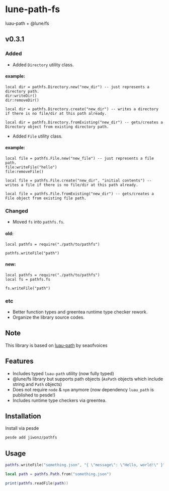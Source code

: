 # lune-path-fs
luau-path + @lune/fs

## v0.3.1
### Added
- Added `Directory` utility class.
#### example:
```luau
local dir = pathfs.Directory.new("new_dir") -- just represents a directory path.
dir:writeDir()
dir:removeDir()

local dir = pathfs.Directory.create("new_dir") -- writes a directory if there is no file/dir at this path already.

local dir = pathfs.Directory.fromExisting("new_dir") -- gets/creates a Directory object from existing directory path.
```
- Added `File` utility class.
#### example:
```luau
local file = pathfs.File.new("new_file") -- just represents a file path.
file:writeFile("hello")
file:removeFile()

local file = pathfs.File.create("new_dir", "initial contents") -- writes a file if there is no file/dir at this path already.

local file = pathfs.File.fromExisting("new_dir") -- gets/creates a File object from existing file path.
```

### Changed
- Moved `fs` into `pathfs.fs`.
#### old:
```luau
local pathfs = require("./path/to/pathfs")

pathfs.writeFile("path")
```
#### new:
```luau
local pathfs = require("./path/to/pathfs")
local fs = pathfs.fs

fs.writeFile("path")
```

### etc
- Better function types and greentea runtime type checker rework.
- Organize the library source codes.

## Note
This library is based on [luau-path](https://github.com/seaofvoices/luau-path) by seaofvoices

## Features
- Includes typed `luau-path` utility (now fully typed)
- @lune/fs library but supports path objects (`AsPath` objects which include string and `Path` objects)
- Does not require `node` & `npm` anymore (now dependency `luau_path` is published to pesde!)
- Includes runtime type checkers via greentea.

## Installation
Install via pesde
```sh
pesde add jiwonz/pathfs
```

## Usage
```lua
pathfs.writeFile("something.json", "{ \"message\": \"Hello, world!\" }")

local path = pathfs.Path.from("something.json")

print(pathfs.readFile(path))

```
